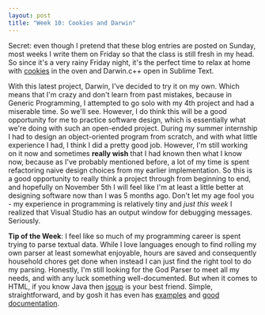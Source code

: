 ```yaml
---
layout: post
title: "Week 10: Cookies and Darwin"
---
```


Secret: even though I pretend that these blog entries are posted on Sunday, most weeks I write them on Friday so that the class is still fresh in my head. So since it's a very rainy Friday night, it's the perfect time to relax at home with [cookies](http://allrecipes.com/recipe/10419/quick-peanut-butter-cookies/) in the oven and Darwin.c++ open in Sublime Text.

With this latest project, Darwin, I've decided to try it on my own. Which means that I'm crazy and don't learn from past mistakes, because in Generic Programming, I attempted to go solo with my 4th project and had a miserable time. So we'll see. However, I do think this will be a good opportunity for me to practice software design, which is essentially what we're doing with such an open-ended project. During my summer internship I had to design an object-oriented program from scratch, and with what little experience I had, I think I did a pretty good job. However, I'm still working on it now and sometimes **really wish** that I had known then what I know now, because as I've probably mentioned before, a lot of my time is spent refactoring naive design choices from my earlier implementation. So this is a good opportunity to really think a project through from beginning to end, and hopefully on November 5th I will feel like I'm at least a little better at designing software now than I was 5 months ago. Don't let my age fool you - my experience in programming is relatively tiny and *just this week* I realized that Visual Studio has an output window for debugging messages. Seriously.

**Tip of the Week**: I feel like so much of my programming career is spent trying to parse textual data. While I love languages enough to find rolling my own parser at least somewhat enjoyable, hours are saved and consequently household chores get done when instead I can just find the right tool to do my parsing. Honestly, I'm still looking for the God Parser to meet all my needs, and with any luck something well-documented. But when it comes to HTML, if you know Java then [jsoup](http://jsoup.org/) is your best friend. Simple, straightforward, and by gosh it has even has [examples](http://jsoup.org/cookbook/input/load-document-from-url) and [good documentation](http://jsoup.org/apidocs/).